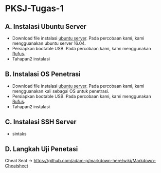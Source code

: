 # PKSJ-Tugas-1

## A. Instalasi Ubuntu Server
* Download file instalasi [ubuntu server](https://"linkubuntuserver"). Pada percobaan kami, kami mengguanakan ubuntu server 16.04.
* Persiapkan bootable USB. Pada percobaan kami, kami menggunakan [Rufus](https://"linkrufus").
* Tahapan2 instalasi


## B. Instalasi OS Penetrasi
* Download file instalasi [ubuntu server](https://"linkkali"). Pada percobaan kami, kami mengguanakan kali sebagai OS untuk penetrasi.
* Persiapkan bootable USB. Pada percobaan kami, kami menggunakan [Rufus](https://"linkrufus").
* Tahapan2 instalasi

## C. Instalasi SSH Server
* sintaks

## D. Langkah Uji Penetasi


Cheat Seat -> https://github.com/adam-p/markdown-here/wiki/Markdown-Cheatsheet